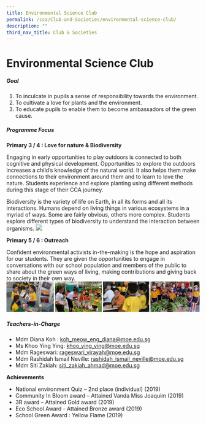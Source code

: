 ```yaml
---
title: Environmental Science Club
permalink: /cca/Club-and-Societies/environmental-science-club/
description: ""
third_nav_title: Club & Societies
---
```

# Environmental Science Club

##### Goal

1. To inculcate in pupils a sense of responsibility towards the environment.
2. To cultivate a love for plants and the environment.
3. To educate pupils to enable them to become ambassadors of the green cause.

##### Programme Focus

**Primary 3 / 4 : Love for nature & Biodiversity**

Engaging in early opportunities to play outdoors is connected to both cognitive and physical development. Opportunities to explore the outdoors increases a child’s knowledge of the natural world.  It also helps them make connections to their environment around them and to learn to love the nature. Students experience and explore planting using different methods during this stage of their CCA journey.

Biodiversity is the variety of life on Earth, in all its forms and all its interactions. Humans depend on living things in various ecosystems in a myriad of ways. Some are fairly obvious, others more complex. Students explore different types of biodiversity to understand the interaction between organisms.
![](/images/CCA/SciENV2.png)

**Primary 5 / 6 : Outreach**

Confident environmental activists in-the-making is the hope and aspiration for our students. They are given the opportunities to engage in conversations with our school population and members of the public to share about the green ways of living, making contributions and giving back to society in their own way.
![](/images/CCA/SciENV11.png)

##### Teachers-in-Charge

* Mdm Diana Koh : koh_meow_eng_diana@moe.edu.sg
* Ms Khoo Ying Ying: khoo_ying_ying@moe.edu.sg
* Mdm Rageswari: rageswari_virayah@moe.edu.sg
* Mdm Rashidah Ismail Neville: rashidah_ismail_neville@moe.edu.sg
* Mdm Siti Zakiah: siti_zakiah_ahmad@moe.edu.sg


**Achievements**

- National environment Quiz – 2nd place (individual) (2019)
- Community In Bloom award – Attained Vanda Miss Joaquim (2019)
- 3R award – Attained Gold award (2019)
- Eco School Award - Attained Bronze award (2019)
- School Green Award : Yellow Flame (2019)